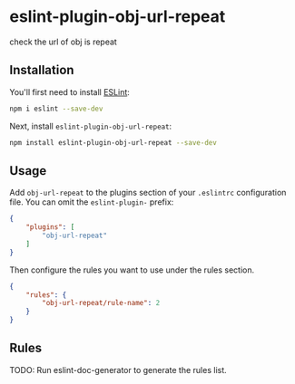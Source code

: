 # eslint-plugin-obj-url-repeat

check the url of obj is repeat

## Installation

You'll first need to install [ESLint](https://eslint.org/):

```sh
npm i eslint --save-dev
```

Next, install `eslint-plugin-obj-url-repeat`:

```sh
npm install eslint-plugin-obj-url-repeat --save-dev
```

## Usage

Add `obj-url-repeat` to the plugins section of your `.eslintrc` configuration file. You can omit the `eslint-plugin-` prefix:

```json
{
    "plugins": [
        "obj-url-repeat"
    ]
}
```


Then configure the rules you want to use under the rules section.

```json
{
    "rules": {
        "obj-url-repeat/rule-name": 2
    }
}
```

## Rules

<!-- begin auto-generated rules list -->
TODO: Run eslint-doc-generator to generate the rules list.
<!-- end auto-generated rules list -->


